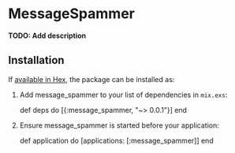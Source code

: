 # MessageSpammer

**TODO: Add description**

## Installation

If [available in Hex](https://hex.pm/docs/publish), the package can be installed as:

  1. Add message_spammer to your list of dependencies in `mix.exs`:

        def deps do
          [{:message_spammer, "~> 0.0.1"}]
        end

  2. Ensure message_spammer is started before your application:

        def application do
          [applications: [:message_spammer]]
        end

